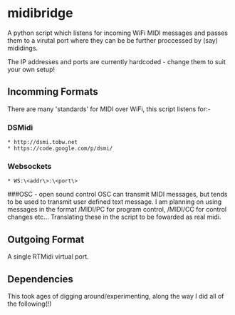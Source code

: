 # midibridge

A python script which listens for incoming WiFi MIDI messages and passes them to a virutal port where they can be be further proccessed by (say) mididings.

The IP addresses and ports are currently hardcoded - change them to suit your own setup!

## Incomming Formats
There are many 'standards' for MIDI over WiFi, this script listens for:-

### DSMidi
    * http://dsmi.tobw.net
    * https://code.google.com/p/dsmi/
### Websockets
    * WS:\<addr\>:\<port\>
###OSC - open sound control
    OSC can transmit MIDI messages, but tends to be used to transmit user defined text message. I am planning on using messages in the format /MIDI/PC for program control, /MIDI/CC for control changes etc... Translating these in the script to be fowarded as real midi.

## Outgoing Format
A single RTMidi virtual port.

## Dependencies
This took ages of digging around/experimenting, along the way I did all of the following(!)
